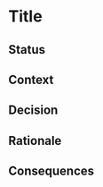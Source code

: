 # Title

## Status
<!--- proposed, accepted, superseded  -->

## Context
<!-- description of the problem and alternative solutions available (documentation) -->

## Decision 
<!-- decision taken -->

## Rationale
<!-- justification of the decision taken (the “why”) -->

## Consequences
<!-- trade-offs and impact of decision -->